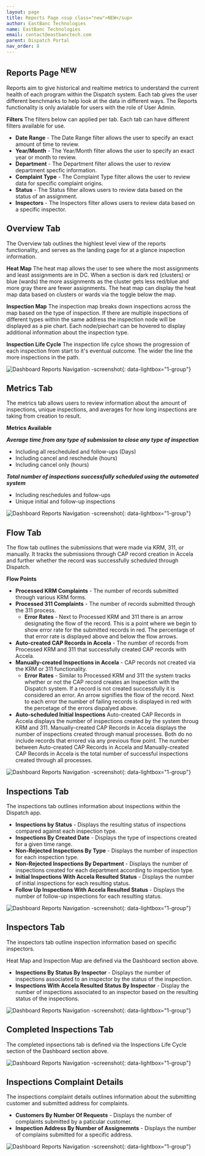 ```yaml
---
layout: page
title: Reports Page <sup class="new">NEW</sup>
author: EastBanc Technologies
name: EastBanc Technologies
email: contact@eastbanctech.com
parent: Dispatch Portal
nav_order: 8
---
```


<section id="reports-page-new" markdown="1">

# Reports Page <sup class="new">NEW</sup>
Reports aim to give historical and realtime metrics to understand the current health of each program within the Dispatch system.  Each tab gives the user different benchmarks to help look at the data in different ways. The Reports functionality is only avialable for users with the role of User Admin.

**Filters**
The filters below can applied per tab. Each tab can have different filters available for use.
* **Date Range** - The Date Range filter allows the user to specify an exact amount of time to review.
* **Year/Month** - The Year/Month filter allows the user to specify an exact year or month to review. 
* **Department** - The Department filter allows the user to review department specfic information. 
* **Complaint Type** - The Complaint Type filter allows the user to review data for specific complaint origins. 
* **Status** - The Status filter allows users to review data based on the status of an assignment.
* **Inspectors** - The Inspectors filter allows users to review data based on a specific inspector. 

## Overview Tab
The Overview tab outlines the highlest level view of the reports functionality, and serves as the landing page for at a glance inspection information. 

**Heat Map**
The heat map allows the user to see where the most assignments and least assignments are in DC. When a section is dark red (clusters) or blue (wards) the more assignments as the cluster gets less red/blue and more gray there are fewer assignments. The heat map can display the heat map data based on clusters or wards via the toggle below the map.

**Inspection Map**
The inspection map breaks down inspections across the map based on the type of inspection.  If there are multiple inspections of different types within the same address the inspection node will be displayed as a pie chart.  Each node/piechart can be hovered to display additional information about the inspection type. 

**Inspection Life Cycle**
The inspection life cylce shows the progression of each inspection from start to it's eventual outcome. The wider the line the more inspections in the path. 

![Dashboard Reports Navigation -screenshot](../images/dispatch-portal/dp-reports/Overview.png){: data-lightbox="1-group"}

## Metrics Tab
The metrics tab allows users to review information about the amount of inspections, unique inspections, and averages for how long inspections are taking from creation to result. 

**Metrics Available**

**_Average time from any type of submission to close any type of inspection_**
* Including all rescheduled and follow-ups (Days)
* Including cancel and reschedule (hours)
* Including cancel only (hours)

**_Total number of inspections successfully scheduled using the automated system_**
* Including reschedules and follow-ups
* Unique initial and follow-up inspections

![Dashboard Reports Navigation -screenshot](../images/dispatch-portal/dp-reports/Metrics.png){: data-lightbox="1-group"}

## Flow Tab
The flow tab outlines the submissions that were made via KRM, 311, or manually. It tracks the submissions through CAP record creation in Accela and further whether the record was successfully scheduled through Dispatch. 

**Flow Points**
* **Processed KRM Complaints** - The number of records submitted through various KRM forms.
* **Processed 311 Complaints** - The number of records submitted through the 311 process.
  * **Error Rates** - Next to Processed KRM and 311 there is an arrow designating the flow of the record.  This is a point where we begin to show error rate for the submitted records in red. The percentage of that error rate is displayed above and below the flow arrows.
* **Auto-created CAP Records in Accela** - The number of records from Processed KRM and 311 that successfully created CAP records with Accela.
* **Manually-created Inspections in Accela** - CAP records not created via the KRM or 311 functionality.
  * **Error Rates** - Similar to Processed KRM and 311 the system tracks whether or not the CAP record creates an Inspection with the Dispatch system.  If a record is not created successfully it is considered an error. An arrow signifies the flow of the record. Next to each error the number of failing records is displayed in red with the percetage of the errors dispalyed above. 
* **Auto-scheduled Initial Inspections** Auto-created CAP Records in Accela displays the number of inspections created by the system throug KRM and 311. Manually-created CAP Records in Accela displays the number of inspections created through manual processes. Both do no include records that errored via any previous flow point. The number between Auto-created CAP Records in Accela and Manually-created CAP Records in Accela is the total number of successful inspections created through all processes. 

![Dashboard Reports Navigation -screenshot](../images/dispatch-portal/dp-reports/Flow.png){: data-lightbox="1-group"}

## Inspections Tab
The inspections tab outlines information about inspections within the Dispatch app.

* **Inspections by Status** - Displays the resulting status of inspections compared against each inspection type.
* **Inspections By Created Date** - Displays the type of inspections created for a given time range. 
* **Non-Rejected Inspections By Type** - Displays the number of inspection for each inspection type. 
* **Non-Rejected Inspections By Department** - Displays the number of inspections created for each department according to inspection type. 
* **Initial Inspections With Accela Resulted Status** - Displays the number of initial inspections for each resulting status.
* **Follow Up Inspections With Accela Resulted Status** - Displays the number of follow-up inspections for each resulting status.

![Dashboard Reports Navigation -screenshot](../images/dispatch-portal/dp-reports/Inspections.png){: data-lightbox="1-group"}

## Inspectors Tab
The inspectors tab outline inspection information based on specific inspectors. 

Heat Map and Inspection Map are defined via the Dashboard section above.
* **Inspections By Status By Inspector** - Displays the number of inspections associated to an inspector by the status of the inspection. 
* **Inspections With Accela Resulted Status By Inspector** - Display the number of inspections associated to an inspector based on the resulting status of the inspections. 

![Dashboard Reports Navigation -screenshot](../images/dispatch-portal/dp-reports/Inspectors.png){: data-lightbox="1-group"}

## Completed Inspections Tab
The completed inpsections tab is defined via the Inspections Life Cycle section of the Dashboard section above. 

![Dashboard Reports Navigation -screenshot](../images/dispatch-portal/dp-reports/Completed-Inspections.png){: data-lightbox="1-group"}

## Inspections Complaint Details
The inspections complaint details outlines information about the submitting customer and submitted address for complaints.

* **Customers By Number Of Requests** - Displays the number of complaints submitted by a paticular customer.
* **Inspection Address By Number of Assignemnts** - Displays the number of complains submitted for a specific address. 

![Dashboard Reports Navigation -screenshot](../images/dispatch-portal/dp-reports/Inspection-Complaint-Details.png){: data-lightbox="1-group"}

</section>
